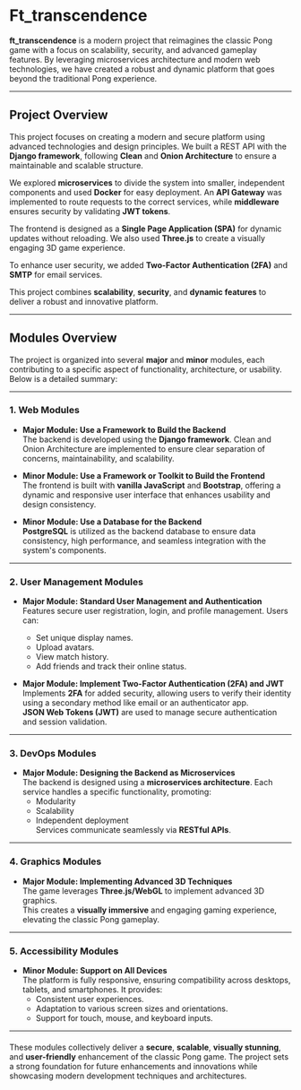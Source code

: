 # **Ft_transcendence**

**ft_transcendence** is a modern project that reimagines the classic Pong game with a focus on scalability, security, and advanced gameplay features. By leveraging microservices architecture and modern web technologies, we have created a robust and dynamic platform that goes beyond the traditional Pong experience.

---

## **Project Overview**

This project focuses on creating a modern and secure platform using advanced technologies and design principles. We built a REST API with the **Django framework**, following **Clean** and **Onion Architecture** to ensure a maintainable and scalable structure.

We explored **microservices** to divide the system into smaller, independent components and used **Docker** for easy deployment. An **API Gateway** was implemented to route requests to the correct services, while **middleware** ensures security by validating **JWT tokens**.

The frontend is designed as a **Single Page Application (SPA)** for dynamic updates without reloading. We also used **Three.js** to create a visually engaging 3D game experience.

To enhance user security, we added **Two-Factor Authentication (2FA)** and **SMTP** for email services.

This project combines **scalability**, **security**, and **dynamic features** to deliver a robust and innovative platform.

---

## **Modules Overview**

The project is organized into several **major** and **minor** modules, each contributing to a specific aspect of functionality, architecture, or usability. Below is a detailed summary:

---

### **1. Web Modules**

- **Major Module: Use a Framework to Build the Backend**  
  The backend is developed using the **Django framework**. Clean and Onion Architecture are implemented to ensure clear separation of concerns, maintainability, and scalability.

- **Minor Module: Use a Framework or Toolkit to Build the Frontend**  
  The frontend is built with **vanilla JavaScript** and **Bootstrap**, offering a dynamic and responsive user interface that enhances usability and design consistency.

- **Minor Module: Use a Database for the Backend**  
  **PostgreSQL** is utilized as the backend database to ensure data consistency, high performance, and seamless integration with the system's components.

---

### **2. User Management Modules**

- **Major Module: Standard User Management and Authentication**  
  Features secure user registration, login, and profile management. Users can:  
  - Set unique display names.  
  - Upload avatars.  
  - View match history.  
  - Add friends and track their online status.  

- **Major Module: Implement Two-Factor Authentication (2FA) and JWT**  
  Implements **2FA** for added security, allowing users to verify their identity using a secondary method like email or an authenticator app.  
  **JSON Web Tokens (JWT)** are used to manage secure authentication and session validation.

---

### **3. DevOps Modules**

- **Major Module: Designing the Backend as Microservices**  
  The backend is designed using a **microservices architecture**. Each service handles a specific functionality, promoting:  
  - Modularity  
  - Scalability  
  - Independent deployment  
  Services communicate seamlessly via **RESTful APIs**.

---

### **4. Graphics Modules**

- **Major Module: Implementing Advanced 3D Techniques**  
  The game leverages **Three.js/WebGL** to implement advanced 3D graphics.  
  This creates a **visually immersive** and engaging gaming experience, elevating the classic Pong gameplay.

---

### **5. Accessibility Modules**

- **Minor Module: Support on All Devices**  
  The platform is fully responsive, ensuring compatibility across desktops, tablets, and smartphones. It provides:  
  - Consistent user experiences.  
  - Adaptation to various screen sizes and orientations.  
  - Support for touch, mouse, and keyboard inputs.

---

####
These modules collectively deliver a **secure**, **scalable**, **visually stunning**, and **user-friendly** enhancement of the classic Pong game. The project sets a strong foundation for future enhancements and innovations while showcasing modern development techniques and architectures.
